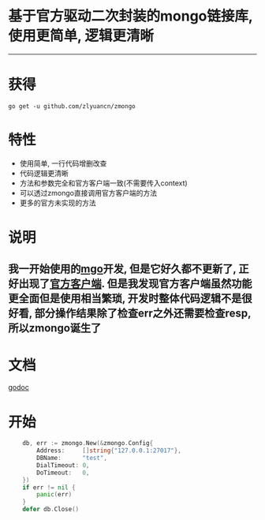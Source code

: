 # 基于官方驱动二次封装的mongo链接库, 使用更简单, 逻辑更清晰

---

# 获得

`go get -u github.com/zlyuancn/zmongo`

# 特性

+ 使用简单, 一行代码增删改查
+ 代码逻辑更清晰
+ 方法和参数完全和官方客户端一致(不需要传入context)
+ 可以透过zmongo直接调用官方客户端的方法
+ 更多的官方未实现的方法

# 说明

## 我一开始使用的[mgo](https://github.com/go-mgo/mgo)开发, 但是它好久都不更新了, 正好出现了[官方客户端](https://github.com/mongodb/mongo-go-driver). 但是我发现官方客户端虽然功能更全面但是使用相当繁琐, 开发时整体代码逻辑不是很好看, 部分操作结果除了检查err之外还需要检查resp, 所以zmongo诞生了 

# 文档
[godoc](https://godoc.org/github.com/zlyuancn/zmongo)

# 开始
```go
    db, err := zmongo.New(&zmongo.Config{
        Address:     []string{"127.0.0.1:27017"},
        DBName:      "test",
        DialTimeout: 0,
        DoTimeout:   0,
    })
    if err != nil {
        panic(err)
    }
    defer db.Close()
```
